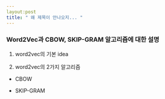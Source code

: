 ```yaml
---
layout:post
title: " 왜 제목이 안나오지... "
---
```


### Word2Vec과 CBOW, SKIP-GRAM 알고리즘에 대한 설명

1. word2vec의 기본 idea

2. word2vec의 2가지 알고리즘

- CBOW

- SKIP-GRAM



